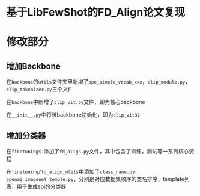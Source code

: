# 基于LibFewShot的FD_Align论文复现

# 修改部分

## 增加Backbone

在`backbone`的`utils`文件夹里新增了`bpe_simple_vocab_xxx`，`clip_module.py`，`clip_tokenizer.py`三个文件

在`backbone`中新增了`clip_vit.py`文件，即为核心backbone

在`__init__.py`中将该backbone初始化，即为`clip_vit32`

## 增加分类器

在`finetuning`中添加了`fd_align.py`文件，其中包含了训练，测试等一系列核心流程

在`finetuning/fd_align_utils`中添加了`class_name.py`，`openai_imagenet_temple.py`，分别是对应数据集顺序的类名排序，template列表，用于生成spj的分类器
